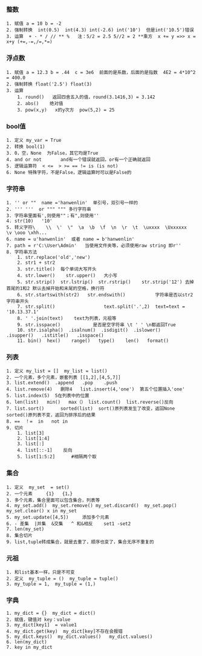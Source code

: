 ### 整数
    1. 赋值 a = 10 b = -2
    2. 强制转换  int(0.5)  int(4.3) int(-2.6) int('10')  但是int('10.5')错误
    3. 运算  + - * / // ** %   注：5/2 = 2.5 5//2 = 2 **乘方  x += y =>> x = x+y (+=,-=,/=,*=)
    
### 浮点数
    1. 赋值 a = 12.3 b = .44  c = 3e6  前面的是系数，后面的是指数  4E2 = 4*10^2 = 400.0
    2. 强制转换 float('2.5') float(3)
    3. 运算
        1. round()   返回四舍五入的值，round(3.1416,3) = 3.142
        2. abs()    绝对值
        3. pow(x,y)   x的y次方  pow(5,2) = 25

### bool值
    1. 定义 my_var = True
    2. 转换 bool(1)
    3. 0，空，None  为False，其它均是True
    4. and or not       and有一个错误就返回，or有一个正确就返回
    5. 逻辑运算符  < <=  > >= == != is (is not)
    6. None 特殊字符，不是False，逻辑运算时可以是False的


### 字符串
    1. '' or ""  name ='hanwenlin'  单引号，双引号一样的
    2. ''' '''  or """ """ 多行字符串
    3. 字符串里面有',则使用""；有",则使用''
    4. str(10)   '10'
    5. 转义字符\    \\  \'  \"  \a  \b  \f  \n  \r  \t  \uxxxx  \Uxxxxxx  \v \ooo \xhh...
    6. name = u'hanwenlin'  或者 name = b'hanwenlin'
    7. path = r'C:\User\Admin'   当使用文件夹等，必须使用raw string 即r''
    8. 字符串方法
        1. str.replace('old','new')
        2. str1 + str2
        3. str.title()  每个单词大写开头
        4. str.lower()    str.upper()   大小写
        5. str.strip()  str.lstrip()  str.rstrip()    str.strip('12') 去掉首尾的1和2 默认去掉开始和末尾的空格，换行符
        6. str.startswith(str2)   str.endswith()           字符串是否以str2字符串开头
        7. str.split()                  text.split('.',2)  text=text = '10.13.37.1'
        8. ' '.join(text)    text为列表，元祖等
        9. str.isspace()            是否是空字符串 \t ' ' \n都返回True
        10. str.isalpha()  .isalnum()  .isdigit()  .islower()    .isupper()   .istitle()   .isspace()   
        11. bin()  hex()    range()   type()    len()   format()  
        
 ### 列表
    1. 定义 my_list = []  my_list = list()
    2. 一个元素，多个元素，嵌套列表 [[1,2],[4,5,7]]
    3. list.extend()  .append   .pop    .push
    4. list.remove(4)   删除4   list.insert(4,'one')  第五个位置插入'one'
    5. list.index(5)  5在列表中的位置
    6. len(list)   min()   max（） list.count()  list.reverse()反向
    7. list.sort()      sorted(list)  sort()原列表发生了改变，返回None  sorted()原列表不变，返回为排序后的结果
    8. ==  ！=  in   not in
    9. 切片
        1. list[3]
        2. list[1:4]
        3. list[:]
        4. list[::-1]    反向
        5. list[1:5:2]      #相隔两个取
        
        
        
### 集合   
    1. 定义  my_set  = set()
    2. 一个元素     {1}   {1，}
    3. 多个元素，集合里面可以包含集合，列表等
    4. my_set.add()  my_set.remove() my_set.discard()  my_set.pop() my_set.clear() x in my_set
    5. my_set.update([4,5])     添加多个元素
    6. - 差集  |并集  &交集   ^ 和&相反    set1 -set2
    7. len(my_set)
    8. 集合切片
    9. list,tuple转成集合，就是去重了，顺序也变了，集合无序不重复的
    
    
### 元祖
    1. 和list基本一样，只是不可变
    2. 定义  my_tuple = ()  my_tuple = tuple()
    3. my_tuple = 1,  my_tuple = (1,)
    
### 字典
    1. my_dict = {}  my_dict = dict()
    2. 赋值，键值对 key：value
    3. my_dict[key1]  = value1
    4. my_dict.get(key)  my_dict[key]不存在会报错
    5. my_dict.keys()  my_dict.values()   my_dict.values()
    6. len(my_dict)
    7. key in my_dict
      
    
